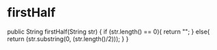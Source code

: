 # firstHalf

public String firstHalf(String str) {
  if (str.length() == 0){
    return "";
  }
  else{
    return (str.substring(0, (str.length()/2)));
  }
}
